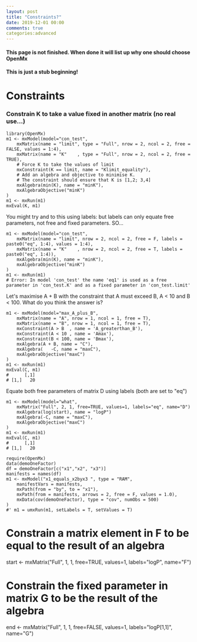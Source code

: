 ```yaml
---
layout: post
title: "Constraints?"
date: 2019-12-01 00:00
comments: true
categories:advanced 
---
```


#### This page is not finished. When done it will list up why one should choose OpenMx
#### This is just a stub beginning!

# Constraints

### Constrain K to take a value fixed in another matrix (no real use...)

```splus
library(OpenMx)
m1 <- mxModel(model="con_test", 
    mxMatrix(name = "limit", type = "Full", nrow = 2, ncol = 2, free = FALSE, values = 1:4), 
    mxMatrix(name = "K"    , type = "Full", nrow = 2, ncol = 2, free = TRUE), 
	# Force K to take the values of limit
    mxConstraint(K == limit, name = "Klimit_equality"), 
	# Add an algebra and objective to minimise K.
	# The constraint should ensure that K is [1,2; 3,4]
    mxAlgebra(min(K), name = "minK"), 
    mxAlgebraObjective("minK") 
)
m1 <- mxRun(m1)
mxEval(K, m1)
```

You might try and to this using labels: but labels can only equate free parameters, not free and fixed parameters. SO...

```splus
m1 <- mxModel(model="con_test", 
    mxMatrix(name = "limit", nrow = 2, ncol = 2, free = F, labels = paste0("eq", 1:4), values = 1:4),
    mxMatrix(name = "K"    , nrow = 2, ncol = 2, free = T, labels = paste0("eq", 1:4)),
    mxAlgebra(min(K), name = "minK"), 
    mxAlgebraObjective("minK") 
)
m1 <- mxRun(m1)
# Error: In model 'con_test' the name 'eq1' is used as a free parameter in 'con_test.K' and as a fixed parameter in 'con_test.limit'
```

Let's maximise A + B with the constraint that A must exceed B, A < 10 and B < 100. What do you think the answer is?

```splus
m1 <- mxModel(model="max_A_plus_B",
    mxMatrix(name = "A", nrow = 1, ncol = 1, free = T),
    mxMatrix(name = "B", nrow = 1, ncol = 1, free = T),
	mxConstraint(A > B  , name = 'A_greaterthan_B'),
	mxConstraint(A < 10 , name = 'Amax'),
	mxConstraint(B < 100, name = 'Bmax'),
    mxAlgebra(A + B, name = "C"),
    mxAlgebra(   -C, name = "maxC"), 
    mxAlgebraObjective("maxC") 
)
m1 <- mxRun(m1)
mxEval(C, m1)
#      [,1]
# [1,]   20

```

Equate both free parameters of matrix D using labels (both are set to "eq")

```splus    
m1 <- mxModel(model="what", 
	mxMatrix("Full", 2, 1, free=TRUE, values=1, labels="eq", name="D")
	mxAlgebra(log(start), name = "logP")
    mxAlgebra(-C, name = "maxC"), 
    mxAlgebraObjective("maxC") 
)
m1 <- mxRun(m1)
mxEval(C, m1)
#      [,1]
# [1,]   20

```

```splus
require(OpenMx)
data(demoOneFactor)
df = demoOneFactor[c("x1","x2", "x3")]
manifests = names(df)
m1 <- mxModel("x1_equals_x2byx3 ", type = "RAM", 
	manifestVars = manifests,
	mxPath(from = "by", to = "x1"),
	mxPath(from = manifests, arrows = 2, free = F, values = 1.0),
	mxData(cov(demoOneFactor), type = "cov", numObs = 500)
)
#' m1 = umxRun(m1, setLabels = T, setValues = T)

```
# Constrain a matrix element in F to be equal to the result of an algebra
start <- mxMatrix("Full", 1, 1, free=TRUE,  values=1, labels="logP", name="F")

# Constrain the fixed parameter in matrix G to be the result of the algebra
end <- mxMatrix("Full", 1, 1, free=FALSE, values=1, labels="logP[1,1]", name="G")
